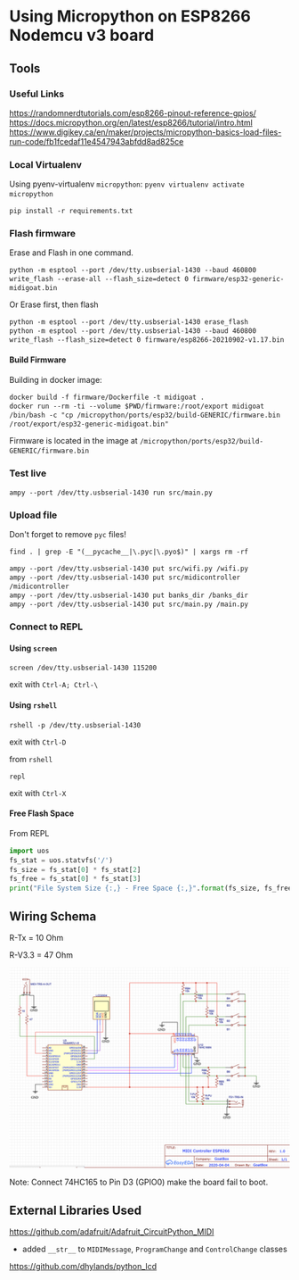 # Using Micropython on ESP8266 Nodemcu v3 board

## Tools

### Useful Links

https://randomnerdtutorials.com/esp8266-pinout-reference-gpios/
https://docs.micropython.org/en/latest/esp8266/tutorial/intro.html
https://www.digikey.ca/en/maker/projects/micropython-basics-load-files-run-code/fb1fcedaf11e4547943abfdd8ad825ce

### Local Virtualenv

Using pyenv-virtualenv `micropython`: `pyenv virtualenv activate micropython`

```shell
pip install -r requirements.txt
```

### Flash firmware

Erase and Flash in one command.

```shell
python -m esptool --port /dev/tty.usbserial-1430 --baud 460800 write_flash --erase-all --flash_size=detect 0 firmware/esp32-generic-midigoat.bin
```

Or Erase first, then flash
```shell
python -m esptool --port /dev/tty.usbserial-1430 erase_flash
python -m esptool --port /dev/tty.usbserial-1430 --baud 460800 write_flash --flash_size=detect 0 firmware/esp8266-20210902-v1.17.bin
```

#### Build Firmware

Building in docker image:

```shell
docker build -f firmware/Dockerfile -t midigoat .
docker run --rm -ti --volume $PWD/firmware:/root/export midigoat /bin/bash -c "cp /micropython/ports/esp32/build-GENERIC/firmware.bin /root/export/esp32-generic-midigoat.bin"
```

Firmware is located in the image at `/micropython/ports/esp32/build-GENERIC/firmware.bin`

### Test live

```shell
ampy --port /dev/tty.usbserial-1430 run src/main.py
```

### Upload file

Don't forget to remove `pyc` files!

```shell
find . | grep -E "(__pycache__|\.pyc|\.pyo$)" | xargs rm -rf
```

```shell
ampy --port /dev/tty.usbserial-1430 put src/wifi.py /wifi.py
ampy --port /dev/tty.usbserial-1430 put src/midicontroller /midicontroller
ampy --port /dev/tty.usbserial-1430 put banks_dir /banks_dir
ampy --port /dev/tty.usbserial-1430 put src/main.py /main.py
```

### Connect to REPL

#### Using `screen`

```shell
screen /dev/tty.usbserial-1430 115200
```
exit with `Ctrl-A; Ctrl-\`

#### Using `rshell`

```shell
rshell -p /dev/tty.usbserial-1430
```
exit with `Ctrl-D`

from `rshell`
```shell
repl
```
exit with `Ctrl-X`

#### Free Flash Space

From REPL

```python
import uos
fs_stat = uos.statvfs('/')
fs_size = fs_stat[0] * fs_stat[2]
fs_free = fs_stat[0] * fs_stat[3]
print("File System Size {:,} - Free Space {:,}".format(fs_size, fs_free))
```

## Wiring Schema

R-Tx = 10 Ohm

R-V3.3 = 47 Ohm

![diagram](img/diagram.png)

Note: Connect 74HC165 to Pin D3 (GPIO0) make the board fail to boot.

## External Libraries Used

https://github.com/adafruit/Adafruit_CircuitPython_MIDI
- added `__str__` to `MIDIMessage`, `ProgramChange` and `ControlChange` classes

https://github.com/dhylands/python_lcd
